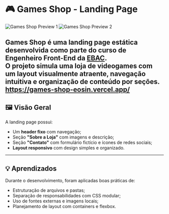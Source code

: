 # 🎮 Games Shop - Landing Page

![Games Shop Preview 1](https://github.com/user-attachments/assets/49e68e82-81ed-4837-959e-2789eaf124ea)
![Games Shop Preview 2](https://github.com/user-attachments/assets/cf920051-b645-4114-a849-f480329911fa)

**Games Shop** é uma landing page estática desenvolvida como parte do curso de **Engenheiro Front-End** da [EBAC](https://ebaconline.com.br).  
O projeto simula uma loja de videogames com um layout visualmente atraente, navegação intuitiva e organização de conteúdo por seções.
https://games-shop-eosin.vercel.app/
---

## 🖼️ Visão Geral

A landing page possui:

- Um **header fixo** com navegação;
- Seção **"Sobre a Loja"** com imagens e descrição;
- Seção **"Contato"** com formulário fictício e ícones de redes sociais;
- **Layout responsivo** com design simples e organizado.

---

## 💡 Aprendizados

Durante o desenvolvimento, foram aplicadas boas práticas de:

- Estruturação de arquivos e pastas;
- Separação de responsabilidades com CSS modular;
- Uso de fontes externas e imagens locais;
- Planejamento de layout com containers e flexbox.
